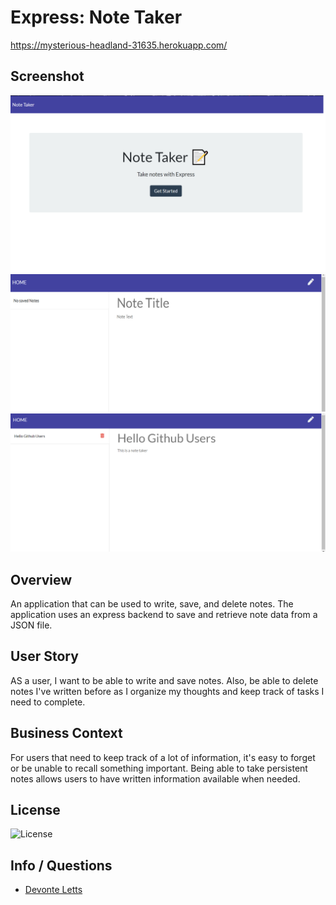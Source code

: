# Express: Note Taker

https://mysterious-headland-31635.herokuapp.com/

## Screenshot

![Screenshot](images/note-screenshot.png)
![Screenshot2](images/note-screenshot2.png)
![Screenshot3](images/note-screenshot3.png)

## Overview

An application that can be used to write, save, and delete notes. The application uses an express backend to save and retrieve note data from a JSON file.

## User Story

AS a user, I want to be able to write and save notes. Also, be able to delete notes I've written before as I organize my thoughts and keep track of tasks I need to complete.

## Business Context

For users that need to keep track of a lot of information, it's easy to forget or be unable to recall something important. Being able to take persistent notes allows users to have written information available when needed.

## License

![License](https://img.shields.io/badge/License-Made%20by%20spacedel-orange)

## Info / Questions

- [Devonte Letts](https://github.com/spacedel)
